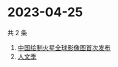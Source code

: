 # 2023-04-25

共 2 条

<!-- BEGIN -->
<!-- 最后更新时间 Tue Apr 25 2023 01:07:53 GMT+0800 (China Standard Time) -->

1. [中国绘制火星全球影像图首次发布](https://www.zhihu.com/search?q=中国绘制火星全球影像图首次发布)
1. [人文季](https://www.zhihu.com/search?q=人文季)

<!-- END -->
